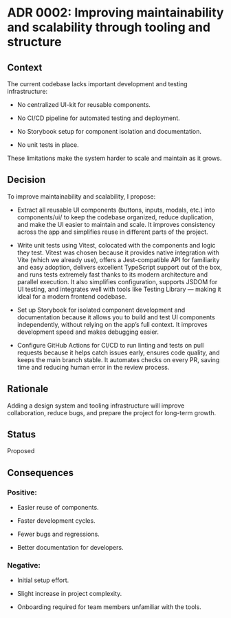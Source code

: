 # ADR 0002: Improving maintainability and scalability through tooling and structure



## Context

The current codebase lacks important development and testing infrastructure:

- No centralized UI-kit for reusable components.

- No CI/CD pipeline for automated testing and deployment.

- No Storybook setup for component isolation and documentation.

- No unit tests in place.

These limitations make the system harder to scale and maintain as it grows.



## Decision

To improve maintainability and scalability, I propose:

- Extract all reusable UI components (buttons, inputs, modals, etc.) into components/ui/ to keep the codebase organized, reduce duplication, and make the UI easier to maintain and scale. It improves consistency across the app and simplifies reuse in different parts of the project.

- Write unit tests using Vitest, colocated with the components and logic they test. Vitest was chosen because it provides native integration with Vite (which we already use), offers a Jest-compatible API for familiarity and easy adoption, delivers excellent TypeScript support out of the box, and runs tests extremely fast thanks to its modern architecture and parallel execution. It also simplifies configuration, supports JSDOM for UI testing, and integrates well with tools like Testing Library — making it ideal for a modern frontend codebase.

- Set up Storybook for isolated component development and documentation because it allows you to build and test UI components independently, without relying on the app’s full context. It improves development speed and makes debugging easier.

- Configure GitHub Actions for CI/CD to run linting and tests on pull requests because it helps catch issues early, ensures code quality, and keeps the main branch stable. It automates checks on every PR, saving time and reducing human error in the review process.



## Rationale

Adding a design system and tooling infrastructure will improve collaboration, reduce bugs, and prepare the project for long-term growth.



## Status
Proposed



## Consequences

### Positive:

- Easier reuse of components.

- Faster development cycles.

- Fewer bugs and regressions.

- Better documentation for developers.



### Negative:

- Initial setup effort.

- Slight increase in project complexity.

- Onboarding required for team members unfamiliar with the tools.